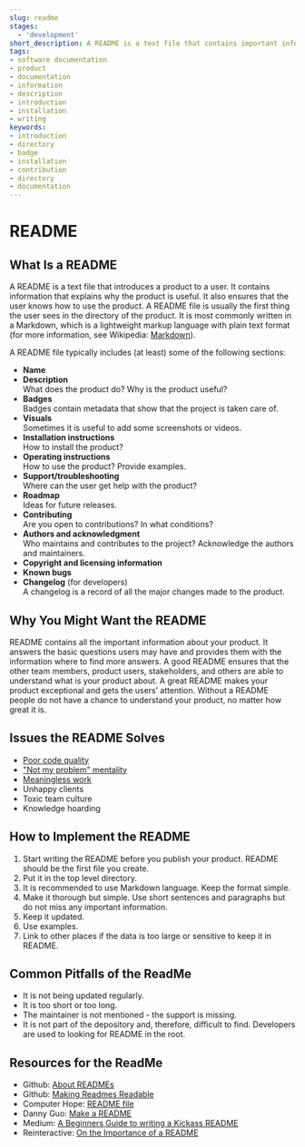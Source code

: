```yaml
---
slug: readme
stages:
  - 'development'
short_description: A README is a text file that contains important information about the product. It is the first thing the user sees in the directory of the product. It helps the user to understand what does the product do and how to use it.
tags:
- software documentation
- product
- documentation
- information
- description
- introduction
- installation
- writing
keywords:
- introduction
- directory
- badge
- installation
- contribution
- directory
- documentation
---
```

# README

## What Is a README

A README is a text file that introduces a product to a user. It contains information that explains why the product is useful. It also ensures that the user knows how to use the product. A README file is usually the first thing the user sees in the directory of the product. It is most commonly written in a Markdown, which is a lightweight markup language with plain text format (for more information, see Wikipedia: [Markdown](https://en.wikipedia.org/wiki/Markdown)).

A README file typically includes (at least) some of the following sections:

-   **Name**
-   **Description**  
    What does the product do? Why is the product useful?  
-   **Badges**  
    Badges contain metadata that show that the project is taken care of.
-   **Visuals**  
    Sometimes it is useful to add some screenshots or videos.
-   **Installation instructions**  
    How to install the product?
-   **Operating instructions**  
    How to use the product? Provide examples.
-   **Support/troubleshooting**  
    Where can the user get help with the product?
-   **Roadmap**  
    Ideas for future releases.
-   **Contributing**  
    Are you open to contributions? In what conditions?
-   **Authors and acknowledgment**  
    Who maintains and contributes to the project? Acknowledge the authors and maintainers.
-   **Copyright and licensing information**  
-   **Known bugs**  
-   **Changelog** (for developers)  
    A changelog is a record of all the major changes made to the product.

## Why You Might Want the README

README contains all the important information about your product. It answers the basic questions users may have and provides them with the information where to find more answers. A good README ensures that the other team members, product users, stakeholders, and others are able to understand what is your product about. A great README makes your product exceptional and gets the users’ attention. Without a README people do not have a chance to understand your product, no matter how great it is.

## Issues the README Solves

-   [Poor code quality](/problems/poor-code-quality)
-   ["Not my problem" mentality](/problems/not-my-problem-mentality)
-   [Meaningless work](/problems/meaningless-work)
-   Unhappy clients
-   Toxic team culture
-   Knowledge hoarding

## How to Implement the README

1.  Start writing the README before you publish your product. README should be the first file you create.
2.  Put it in the top level directory.
3.  It is recommended to use Markdown language. Keep the format simple.
4.  Make it thorough but simple. Use short sentences and paragraphs but do not miss any important information.
5.  Keep it updated.
6.  Use examples.
7.  Link to other places if the data is too large or sensitive to keep it in README.

## Common Pitfalls of the ReadMe

-   It is not being updated regularly.  
-   It is too short or too long.  
-   The maintainer is not mentioned - the support is missing.  
-   It is not part of the depository and, therefore, difficult to find. Developers are used to looking for README in the root.  

## Resources for the ReadMe

-   Github: [About READMEs](https://help.github.com/en/articles/about-readmes)
-   Github: [Making Readmes Readable](https://github.com/18F/open-source-guide/blob/18f-pages/pages/making-readmes-readable.md#list-the-licensing-information-for-your-project)
-   Computer Hope: [README file](https://www.computerhope.com/jargon/////r/readme.htm)
-   Danny Guo: [Make a README](https://www.makeareadme.com/)
-   Medium: [A Beginners Guide to writing a Kickass README](https://medium.com/@meakaakka/a-beginners-guide-to-writing-a-kickass-readme-7ac01da88ab3)
-   Reinteractive: [On the Importance of a README](https://reinteractive.com/posts/137-on-the-importance-of-a-readme)

